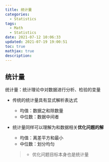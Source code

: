 ```yaml
---
title: 统计量
categories:
  - Statistics
tags:
  - Math
  - Statistics
date: 2021-07-12 10:06:33
updated: 2021-07-19 19:00:51
toc: true
mathjax: true
description: 
---
```


##	统计量

统计量：统计理论中对数据进行分析、检验的变量

-	传统的统计量具有显式解析表达式
	-	均值：数据之和除数量
	-	中位数：数据中间者

-	统计量同样可以理解为和数据相关**优化问题的解**
	-	均值：离差平方和最小
	-	中位数：划分均匀

	> - 优化问题目标本身也是统计量

